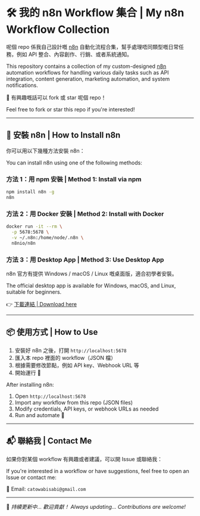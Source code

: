# 🛠️ 我的 n8n Workflow 集合 | My n8n Workflow Collection

呢個 repo 係我自己設計嘅 [n8n](https://n8n.io/) 自動化流程合集，幫手處理唔同類型嘅日常任務，例如 API 整合、內容創作、行銷、或者系統通知。

This repository contains a collection of my custom-designed [n8n](https://n8n.io/) automation workflows for handling various daily tasks such as API integration, content generation, marketing automation, and system notifications.

📌 有興趣嘅話可以 fork 或 star 呢個 repo！

Feel free to fork or star this repo if you're interested!

---

## 🚀 安裝 n8n | How to Install n8n

你可以用以下幾種方法安裝 n8n：

You can install n8n using one of the following methods:

### 方法 1：用 npm 安裝 | Method 1: Install via npm

```bash
npm install n8n -g
n8n
```

### 方法 2：用 Docker 安裝 | Method 2: Install with Docker

```bash
docker run -it --rm \
  -p 5678:5678 \
  -v ~/.n8n:/home/node/.n8n \
  n8nio/n8n
```

### 方法 3：用 Desktop App | Method 3: Use Desktop App

n8n 官方有提供 Windows / macOS / Linux 嘅桌面版，適合初學者安裝。

The official desktop app is available for Windows, macOS, and Linux, suitable for beginners.

👉 [下載連結 | Download here](https://n8n.io/download/)

---

## 📦 使用方式 | How to Use

1. 安裝好 n8n 之後，打開 `http://localhost:5678`
2. 匯入本 repo 裡面的 workflow（JSON 檔）
3. 根據需要修改節點，例如 API key、Webhook URL 等
4. 開始運行 🎉

After installing n8n:

1. Open `http://localhost:5678`
2. Import any workflow from this repo (JSON files)
3. Modify credentials, API keys, or webhook URLs as needed
4. Run and automate 🎉

---

## 📬 聯絡我 | Contact Me

如果你對某個 workflow 有興趣或者建議，可以開 Issue 或聯絡我：

If you're interested in a workflow or have suggestions, feel free to open an Issue or contact me:

📧 Email: `catowabisabi@gmail.com`

---

🧠 *持續更新中... 歡迎貢獻！*
*Always updating... Contributions are welcome!*
